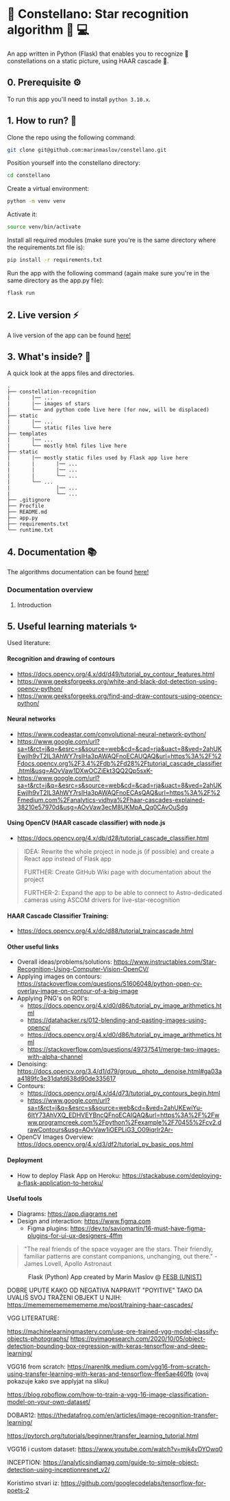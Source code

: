 # 🌟 Constellano: Star recognition algorithm 🌌 💻

An app written in Python (Flask) that enables you to recognize 👀 constellations on a static picture, using HAAR cascade 🤖.

## 0. Prerequisite ⚙️
To run this app you'll need to install `python 3.10.x`.

## 1. How to run? 🚀
Clone the repo using the following command:
```bash
git clone git@github.com:marinmaslov/constellano.git
```
Position yourself into the constellano directory:
```bash
cd constellano
```
Create a virtual environment:
```bash
python -m venv venv
```
Activate it:
```bash
source venv/bin/activate
```
Install all required modules (make sure you're is the same directory where the requirements.txt file is):
```bash
pip install -r requirements.txt
```
Run the app with the following command (again make sure you're in the same directory as the app.py file):
```bash
flask run
```

## 2. Live version ⚡
A live version of the app can be found <a href="https://constellano.herokuapp.com/">here!</a>

## 3. What's inside? 🧐
A quick look at the apps files and directories.

    .
    ├── constellation-recognition
    |       |── ...
    |       |── images of stars
    |       └── and python code live here (for now, will be displaced)
    ├── static
    |       |── ...
    |       └── static files live here
    ├── templates
    |       |── ...
    |       └── mostly html files live here
    ├── static
    |       |── mostly static files used by Flask app live here
    |       |       |── ...
    |       |       |── ...
    |       |       └── ...
    |       └── ...
    |               |── ...
    |               └── ...
    ├── .gitignore
    ├── Procfile
    ├── README.md
    ├── app.py
    ├── requirements.txt
    └── runtime.txt

## 4. Documentation 📚
The algorithms documentation can be found <a href="https://github.com/marinmaslov/constellano/wiki">here!</a>
### Documentation overview
1. Introduction

## 5. Useful learning materials ✨

Used literature:
#### Recognition and drawing of contours
- https://docs.opencv.org/4.x/dd/d49/tutorial_py_contour_features.html
- https://www.geeksforgeeks.org/white-and-black-dot-detection-using-opencv-python/
- https://www.geeksforgeeks.org/find-and-draw-contours-using-opencv-python/

#### Neural networks
- https://www.codeastar.com/convolutional-neural-network-python/
- https://www.google.com/url?sa=t&rct=j&q=&esrc=s&source=web&cd=&cad=rja&uact=8&ved=2ahUKEwjIh9vT2IL3AhWY7rsIHa3pAWAQFnoECAUQAQ&url=https%3A%2F%2Fdocs.opencv.org%2F3.4%2Fdb%2Fd28%2Ftutorial_cascade_classifier.html&usg=AOvVaw1DXwOCZiEkt3QQ2Qp5sxK-
- https://www.google.com/url?sa=t&rct=j&q=&esrc=s&source=web&cd=&cad=rja&uact=8&ved=2ahUKEwjIh9vT2IL3AhWY7rsIHa3pAWAQFnoECAsQAQ&url=https%3A%2F%2Fmedium.com%2Fanalytics-vidhya%2Fhaar-cascades-explained-38210e57970d&usg=AOvVaw3ecM8UKMpA_Qq0CAvOuSdg

#### Using OpenCV (HAAR cascade classifier) with node.js
- https://docs.opencv.org/4.x/db/d28/tutorial_cascade_classifier.html
> IDEA: Rewrite the whole project in node.js (if possible) and create a React app instead of Flask app
> 
> FURTHER: Create GitHub Wiki page with documentation about the project
> 
> FURTHER-2: Expand the app to be able to connect to Astro-dedicated cameras using ASCOM drivers for live-star-recognition

#### HAAR Cascade Classifier Training:
- https://docs.opencv.org/4.x/dc/d88/tutorial_traincascade.html

#### Other useful links
- Overall ideas/problems/solutions: https://www.instructables.com/Star-Recognition-Using-Computer-Vision-OpenCV/
- Applying images on contours: https://stackoverflow.com/questions/51606048/python-open-cv-overlay-image-on-contour-of-a-big-image
- Applying PNG's on ROI's:
  - https://docs.opencv.org/4.x/d0/d86/tutorial_py_image_arithmetics.html
  - https://datahacker.rs/012-blending-and-pasting-images-using-opencv/ 
  - https://docs.opencv.org/4.x/d0/d86/tutorial_py_image_arithmetics.html
  - https://stackoverflow.com/questions/49737541/merge-two-images-with-alpha-channel 
- Denoising: https://docs.opencv.org/3.4/d1/d79/group__photo__denoise.html#ga03aa4189fc3e31dafd638d90de335617
- Contours:
  - https://docs.opencv.org/4.x/d4/d73/tutorial_py_contours_begin.html
  - https://www.google.com/url?sa=t&rct=j&q=&esrc=s&source=web&cd=&ved=2ahUKEwiYu-6ItY73AhVXQ_EDHVEYBncQFnoECAIQAQ&url=https%3A%2F%2Fwww.programcreek.com%2Fpython%2Fexample%2F70455%2Fcv2.drawContours&usg=AOvVaw1iOEPLiG3_O09iqrlr2Ar-
- OpenCV Images Overview: https://docs.opencv.org/4.x/d3/df2/tutorial_py_basic_ops.html

#### Deployment
- How to deploy Flask App on Heroku: https://stackabuse.com/deploying-a-flask-application-to-heroku/

#### Useful tools
- Diagrams: https://app.diagrams.net
- Design and interaction: https://www.figma.com
  - Figma plugins: https://dev.to/saviomartin/16-must-have-figma-plugins-for-ui-ux-designers-4ffm

> "The real friends of the space voyager are the stars. Their friendly, familiar patterns are constant companions, unchanging, out there." - James Lovell, Apollo Astronaut

<p align="center">
  Flask (Python) App created by Marin Maslov @ <a href="https://www.fesb.unist.hr/">FESB (UNIST)</a>
</p>


DOBRE UPUTE KAKO OD NEGATIVA NAPRAVIT "POYITIVE" TAKO DA UVALIŠ SVOJ TRAŽENI OBJEKT U NJIH: https://memememememememe.me/post/training-haar-cascades/





VGG LITERATURE:

https://machinelearningmastery.com/use-pre-trained-vgg-model-classify-objects-photographs/
https://pyimagesearch.com/2020/10/05/object-detection-bounding-box-regression-with-keras-tensorflow-and-deep-learning/



VGG16 from scratch: https://narenltk.medium.com/vgg16-from-scratch-using-transfer-learning-with-keras-and-tensorflow-ffee5ae460fb (ovaj pokazuje kako sve applyjat na sliku)


https://blog.roboflow.com/how-to-train-a-vgg-16-image-classification-model-on-your-own-dataset/ 



DOBAR12: https://thedatafrog.com/en/articles/image-recognition-transfer-learning/



https://pytorch.org/tutorials/beginner/transfer_learning_tutorial.html




VGG16 i custom dataset: https://www.youtube.com/watch?v=mjk4vDYOwq0














INCEPTION:
https://analyticsindiamag.com/guide-to-simple-object-detection-using-inceptionresnet_v2/

Koristimo stvari iz: https://github.com/googlecodelabs/tensorflow-for-poets-2